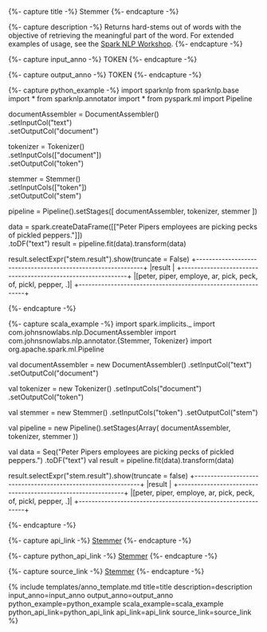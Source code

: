 {%- capture title -%}
Stemmer
{%- endcapture -%}

{%- capture description -%}
Returns hard-stems out of words with the objective of retrieving the meaningful part of the word.
For extended examples of usage, see the [Spark NLP Workshop](https://github.com/JohnSnowLabs/spark-nlp-workshop/blob/master/tutorials/Certification_Trainings/Public/2.Text_Preprocessing_with_SparkNLP_Annotators_Transformers.ipynb).
{%- endcapture -%}

{%- capture input_anno -%}
TOKEN
{%- endcapture -%}

{%- capture output_anno -%}
TOKEN
{%- endcapture -%}

{%- capture python_example -%}
import sparknlp
from sparknlp.base import *
from sparknlp.annotator import *
from pyspark.ml import Pipeline

documentAssembler = DocumentAssembler() \
    .setInputCol("text") \
    .setOutputCol("document")

tokenizer = Tokenizer() \
    .setInputCols(["document"]) \
    .setOutputCol("token")

stemmer = Stemmer() \
    .setInputCols(["token"]) \
    .setOutputCol("stem")

pipeline = Pipeline().setStages([
    documentAssembler,
    tokenizer,
    stemmer
])

data = spark.createDataFrame([["Peter Pipers employees are picking pecks of pickled peppers."]]) \
    .toDF("text")
result = pipeline.fit(data).transform(data)

result.selectExpr("stem.result").show(truncate = False)
+-------------------------------------------------------------+
|result                                                       |
+-------------------------------------------------------------+
|[peter, piper, employe, ar, pick, peck, of, pickl, pepper, .]|
+-------------------------------------------------------------+

{%- endcapture -%}

{%- capture scala_example -%}
import spark.implicits._
import com.johnsnowlabs.nlp.DocumentAssembler
import com.johnsnowlabs.nlp.annotator.{Stemmer, Tokenizer}
import org.apache.spark.ml.Pipeline

val documentAssembler = new DocumentAssembler()
  .setInputCol("text")
  .setOutputCol("document")

val tokenizer = new Tokenizer()
  .setInputCols("document")
  .setOutputCol("token")

val stemmer = new Stemmer()
  .setInputCols("token")
  .setOutputCol("stem")

val pipeline = new Pipeline().setStages(Array(
  documentAssembler,
  tokenizer,
  stemmer
))

val data = Seq("Peter Pipers employees are picking pecks of pickled peppers.")
  .toDF("text")
val result = pipeline.fit(data).transform(data)

result.selectExpr("stem.result").show(truncate = false)
+-------------------------------------------------------------+
|result                                                       |
+-------------------------------------------------------------+
|[peter, piper, employe, ar, pick, peck, of, pickl, pepper, .]|
+-------------------------------------------------------------+

{%- endcapture -%}

{%- capture api_link -%}
[Stemmer](https://nlp.johnsnowlabs.com/api/com/johnsnowlabs/nlp/annotators/Stemmer)
{%- endcapture -%}

{%- capture python_api_link -%}
[Stemmer](/api/python/reference/autosummary/python/sparknlp/annotator/stemmer/index.html#sparknlp.annotator.stemmer.Stemmer)
{%- endcapture -%}

{%- capture source_link -%}
[Stemmer](https://github.com/JohnSnowLabs/spark-nlp/tree/master/src/main/scala/com/johnsnowlabs/nlp/annotators/Stemmer.scala)
{%- endcapture -%}

{% include templates/anno_template.md
title=title
description=description
input_anno=input_anno
output_anno=output_anno
python_example=python_example
scala_example=scala_example
python_api_link=python_api_link
api_link=api_link
source_link=source_link
%}